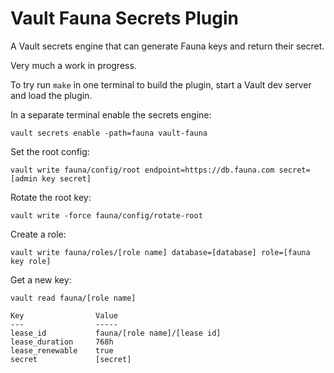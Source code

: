 # Vault Fauna Secrets Plugin

A Vault secrets engine that can generate Fauna keys and return their secret.

Very much a work in progress.

To try run `make` in one terminal to build the plugin, start a Vault dev server
and load the plugin.

In a separate terminal enable the secrets engine:
```
vault secrets enable -path=fauna vault-fauna
```

Set the root config:
```
vault write fauna/config/root endpoint=https://db.fauna.com secret=[admin key secret]
```

Rotate the root key:
```
vault write -force fauna/config/rotate-root
```

Create a role:
```
vault write fauna/roles/[role name] database=[database] role=[fauna key role]
```

Get a new key:
```
vault read fauna/[role name]

Key                Value
---                -----
lease_id           fauna/[role name]/[lease id]
lease_duration     768h
lease_renewable    true
secret             [secret]
```
